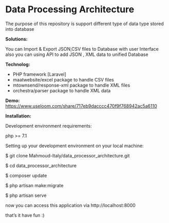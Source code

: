 <h1>Data Processing Architecture</h1>
   
<p>The purpose of this repository is support different type of data type stored into database</p>

   
<b>Solutions:</b>
 
You can Import & Export JSON,CSV files to Database with user Interface
also you can using API to add JSON , XML data to unified Database
    
<b>Technolog:</b>
<ul>
    <li>PHP framework [Laravel]</li>    
     
<li>maatwebsite/excel   		  package to handle CSV files</li>

<li>mtownsend/response-xml   package to handle XML files</li>   

<li>orchestra/parser 		  package to handle XML data</li>
</ul>  


<b>Demo:</b>
https://www.useloom.com/share/717eb9dacccc470f9f768942ac5a6110


<b>Installation:</b>

Development environment requirements:   

php >= 7.1
  


Setting up your development environment on your local machine:

$ git clone Mahmoud-Italy/data_processor_architecture.git

$ cd data_processor_architecture

$ composer update

$ php artisan make:migrate

$ php artisan serve

now you can access this application via http://localhost:8000


that’s it have fun :)


